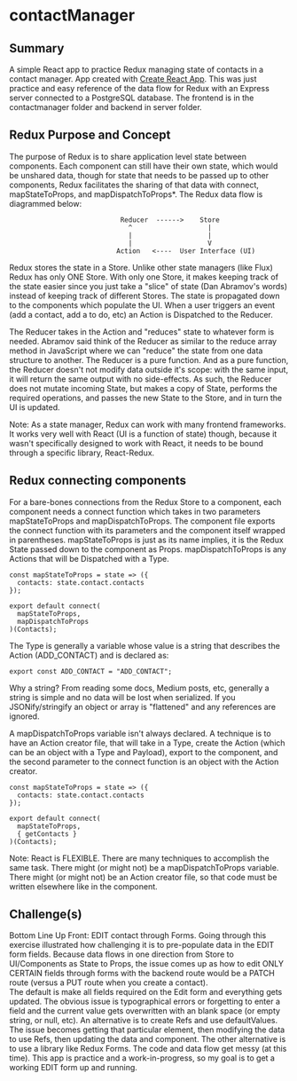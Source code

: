 # contactManager

## Summary
A simple React app to practice Redux managing state of contacts in a contact manager. App created with [Create React App](https://github.com/facebook/create-react-app).
This was just practice and easy reference of the data flow for Redux with an Express server connected to a PostgreSQL database.
The frontend is in the contactmanager folder and backend in server folder.

## Redux Purpose and Concept
The purpose of Redux is to share application level state between components. Each component can still have their own state,
which would be unshared data, though for state that needs to be passed up to other components, Redux facilitates the sharing 
of that data with connect, mapStateToProps, and mapDispatchToProps*. 
The Redux data flow is diagrammed below: 

                                Reducer  ------>    Store
                                  ^                   |
                                  |                   |
                                  |                   V
                               Action   <----  User Interface (UI)

Redux stores the state in a Store. Unlike other state managers (like Flux) Redux has only ONE Store. With only one Store, 
it makes keeping track of the state easier since you just take a "slice" of state (Dan Abramov's words) instead of keeping 
track of different Stores.  The state is propagated down to the components which populate the UI. When a user triggers
an event (add a contact, add a to do, etc) an Action is Dispatched to the Reducer. 

The Reducer takes in the Action and "reduces" state to whatever form is needed. Abramov said think of the Reducer as
similar to the reduce array method in JavaScript where we can "reduce" the state from one data structure to another.
The Reducer is a pure function. And as a pure function, the Reducer doesn't not modify data outside it's scope: 
with the same input, it will return the same output with no side-effects. As such, the Reducer does not mutate incoming 
State, but makes a copy of State, performs the required operations, and passes the new State to the Store, 
and in turn the UI is updated. 

Note: As a state manager, Redux can work with many frontend frameworks. It works very well with React (UI is a
function of state) though, because it wasn't specifically designed to work with React, it needs to be bound through
a specific library, React-Redux. 

## Redux connecting components
For a bare-bones connections from the Redux Store to a component, each component needs a connect function which takes 
in two parameters mapStateToProps and mapDispatchToProps. The component file exports the connect function with its parameters
and the component itself wrapped in parentheses.  mapStateToProps is just as its name implies, it is the Redux State passed down
to the component as Props. mapDispatchToProps is any Actions that will be Dispatched with a Type. 

```
const mapStateToProps = state => ({
  contacts: state.contact.contacts
});

export default connect(
  mapStateToProps,
  mapDispatchToProps
)(Contacts);
```

The Type is generally a variable whose value is a string that describes the Action (ADD_CONTACT) and is declared 
as:
```
export const ADD_CONTACT = "ADD_CONTACT";
```

Why a string? From reading some docs, Medium posts, etc, generally a string is simple and no data will be lost when serialized. 
If you JSONify/stringify an object or array is "flattened" and any references are ignored. 

A mapDispatchToProps variable isn't always declared. A technique is to have an Action creator file, that will take in a Type,
create the Action (which can be an object with a Type and Payload), export to the component, and the second parameter
to the connect function is an object with the Action creator. 

```
const mapStateToProps = state => ({
  contacts: state.contact.contacts
});

export default connect(
  mapStateToProps,
  { getContacts }
)(Contacts);
```

Note: React is FLEXIBLE. There are many techniques to accomplish the same task. There might (or might not) be a 
mapDispatchToProps variable. There might (or might not) be an Action creator file, so that code must be written elsewhere
like in the component. 

## Challenge(s)
Bottom Line Up Front: EDIT contact through Forms. Going through this exercise illustrated how challenging it is
to pre-populate data in the EDIT form fields.  Because data flows in one direction from Store to UI/Components 
as State to Props, the issue comes up as how to edit ONLY CERTAIN fields through forms with the backend route 
would be a PATCH route (versus a PUT route when you create a contact).   
The default is make all fields required on the Edit form and everything gets updated. The obvious issue is typographical
errors or forgetting to enter a field and the current value gets overwritten with an blank 
space (or empty string, or null, etc).
An alternative is to create Refs and use defaultValues. The issue becomes getting that particular
element, then modifying the data to use Refs, then updating the data and component. The other alternative is to use a 
library like Redux Forms. The code and data flow get messy (at this time). This app is practice and a work-in-progress,
so my goal is to get a working EDIT form up and running.



